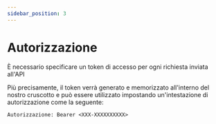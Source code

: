 ```yaml
---
sidebar_position: 3
---
```


# Autorizzazione

È necessario specificare un token di accesso per ogni richiesta inviata all'API

Più precisamente, il token verrà generato e memorizzato all'interno del nostro cruscotto e può essere utilizzato impostando un'intestazione di autorizzazione come la seguente:

```
Autorizzazione: Bearer <XXX-XXXXXXXXXX>
```